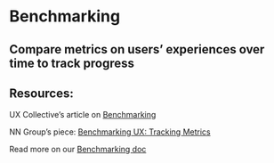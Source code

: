 # Benchmarking

## Compare metrics on users’ experiences over time to track progress

## Resources:
UX Collective’s article on [Benchmarking](https://uxdesign.cc/benchmarking-in-ux-research-5188afe691bb)

NN Group’s piece: [Benchmarking UX: Tracking Metrics](https://www.nngroup.com/articles/benchmarking-ux/)

Read more on our [Benchmarking doc](https://docs.google.com/document/d/1q8R9mmAtsjybFgu8ZN2xsnYgASEE47wXGOhZgJciy5A/edit#heading=h.55xi2zha8uir)

